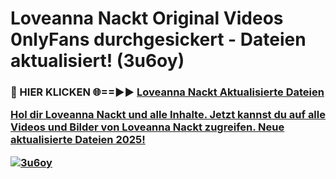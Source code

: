 # Loveanna Nackt Original Videos 0nlyFans durchgesickert - Dateien aktualisiert! (3u6oy)

<h3>🔴 HIER KLICKEN 🌐==►► <a href="https://tinyurl.com/h6vf6nb8" rel="nofollow">Loveanna Nackt Aktualisierte Dateien

Hol dir Loveanna Nackt und alle Inhalte. Jetzt kannst du auf alle Videos und Bilder von Loveanna Nackt zugreifen. Neue aktualisierte Dateien 2025!

[![3u6oy](https://i.imgur.com/sD4kR3V.gif)](https://tinyurl.com/h6vf6nb8)
